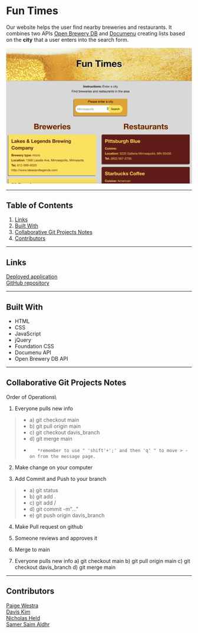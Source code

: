 # **Fun Times**
Our website helps the user find nearby breweries and restaurants. It combines two APIs [Open Brewery DB](https://www.openbrewerydb.org/) and [Documenu](https://documenu.com/) creating lists based on the **city** that a user enters into the search form.

![Site Screenshot](./Website.png)

---

## **Table of Contents**

1. [Links](#Links)
2. [Built With](#Built-With)
3. [Collaborative Git Projects Notes](#Collaborative-Git-Projects-Notes)
4. [Contributors](#Contributors)

---

## **Links**

[Deployed application](https://nicholasheld.github.io/breweries-team4/)\
[GitHub repository](https://github.com/nicholasheld/breweries-team4)

---

## **Built With**

* HTML
* CSS
* JavaScript
* jQuery
* Foundation CSS
* Documenu API
* Open Brewery DB API

---

## **Collaborative Git Projects Notes**

Order of Operations\
1) Everyone pulls new info
> -    a) git checkout main 
> -    b) git pull origin main
> -    c) git checkout davis_branch
> -    d) git merge main
> -        *remember to use " 'shift'+';' and then 'q' " to move > - on from the message page.
2) Make change on your computer

3) Add Commit and Push to your branch 
> -    a) git status
> -    b) git add .
> -    c) git add /
> -    d) git commit -m"..."
> -    e) git push origin davis_branch

4) Make Pull request on github

5) Someone reviews and approves it
6) Merge to main
7) Everyone pulls new info
    a) git checkout main 
    b) git pull origin main
    c) git checkout davis_branch
    d) git merge main

---

## **Contributors**

[Paige Westra](https://github.com/paigewestra)\
[Davis Kim](https://github.com/dkim525)\
[Nicholas Held](https://github.com/nicholasheld)\
[Samer Saim Aldhr](https://github.com/samersaemeldahr)


